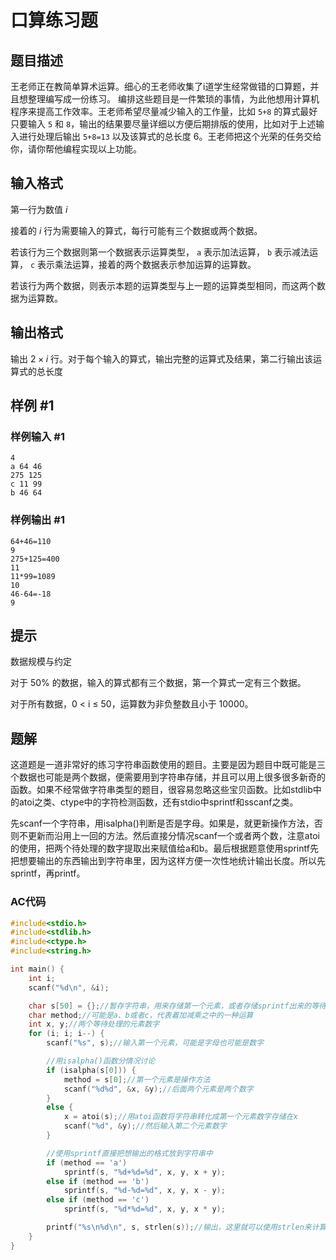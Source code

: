 # 口算练习题

## 题目描述

王老师正在教简单算术运算。细心的王老师收集了i道学生经常做错的口算题，并且想整理编写成一份练习。 编排这些题目是一件繁琐的事情，为此他想用计算机程序来提高工作效率。王老师希望尽量减少输入的工作量，比如 $\texttt{5+8}$ 的算式最好只要输入 $\texttt 5$ 和 $\texttt 8$，输出的结果要尽量详细以方便后期排版的使用，比如对于上述输入进行处理后输出 $\texttt{5+8=13}$ 以及该算式的总长度 $6$。王老师把这个光荣的任务交给你，请你帮他编程实现以上功能。

## 输入格式

第一行为数值 $i$

接着的 $i$ 行为需要输入的算式，每行可能有三个数据或两个数据。

若该行为三个数据则第一个数据表示运算类型， $\texttt a$ 表示加法运算， $\texttt b$ 表示减法运算， $\texttt c$ 表示乘法运算，接着的两个数据表示参加运算的运算数。

若该行为两个数据，则表示本题的运算类型与上一题的运算类型相同，而这两个数据为运算数。

## 输出格式

输出 $2\times i$ 行。对于每个输入的算式，输出完整的运算式及结果，第二行输出该运算式的总长度

## 样例 #1

### 样例输入 #1

```
4
a 64 46
275 125
c 11 99
b 46 64
```

### 样例输出 #1

```
64+46=110
9
275+125=400
11
11*99=1089
10
46-64=-18
9
```

## 提示

数据规模与约定

对于 $50\%$ 的数据，输入的算式都有三个数据，第一个算式一定有三个数据。

对于所有数据，0 < i ≤ 50，运算数为非负整数且小于 $10000$。

## 题解

这道题是一道非常好的练习字符串函数使用的题目。主要是因为题目中既可能是三个数据也可能是两个数据，便需要用到字符串存储，并且可以用上很多很多新奇的函数。如果不经常做字符串类型的题目，很容易忽略这些宝贝函数。比如stdlib中的atoi之类、ctype中的字符检测函数，还有stdio中sprintf和sscanf之类。

先scanf一个字符串，用isalpha()判断是否是字母。如果是，就更新操作方法，否则不更新而沿用上一回的方法。然后直接分情况scanf一个或者两个数，注意atoi的使用，把两个待处理的数字提取出来赋值给a和b。最后根据题意使用sprintf先把想要输出的东西输出到字符串里，因为这样方便一次性地统计输出长度。所以先sprintf，再printf。

### AC代码

```c
#include<stdio.h>
#include<stdlib.h>
#include<ctype.h>
#include<string.h>

int main() {
	int i;
	scanf("%d\n", &i);

	char s[50] = {};//暂存字符串，用来存储第一个元素，或者存储sprintf出来的等待输出的字符串
	char method;//可能是a、b或者c，代表着加减乘之中的一种运算
	int x, y;//两个等待处理的元素数字
	for (i; i; i--) {
		scanf("%s", s);//输入第一个元素，可能是字母也可能是数字

		//用isalpha()函数分情况讨论
		if (isalpha(s[0])) {
			method = s[0];//第一个元素是操作方法
			scanf("%d%d", &x, &y);//后面两个元素是两个数字
		}
		else {
			x = atoi(s);//用atoi函数将字符串转化成第一个元素数字存储在x
			scanf("%d", &y);//然后输入第二个元素数字
		}

		//使用sprintf直接把想输出的格式放到字符串中
		if (method == 'a')
			sprintf(s, "%d+%d=%d", x, y, x + y);
		else if (method == 'b')
			sprintf(s, "%d-%d=%d", x, y, x - y);
		else if (method == 'c')
			sprintf(s, "%d*%d=%d", x, y, x * y);

		printf("%s\n%d\n", s, strlen(s));//输出，这里就可以使用strlen来计算长度了
	}
}
```
